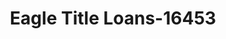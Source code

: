 ---
f_zip-code: 35611
f_state-code: AL
title: Eagle Title Loans-16453
f_phone: 256-771-1000
f_city-only: Athens
f_address: 601 South Jefferson Street Athens
f_location-unique-id: '16453'
slug: eagle-title-loans-16453
updated-on: '2024-05-30T13:46:58.046Z'
created-on: '2024-05-30T13:36:59.803Z'
published-on: '2024-05-30T13:54:32.469Z'
f_city-state: cms/city/athens-al.md
f_company: cms/company/eagle-title-loans.md
f_state: cms/state/alabama.md
layout: '[payday-loan].html'
tags: payday-loan
---